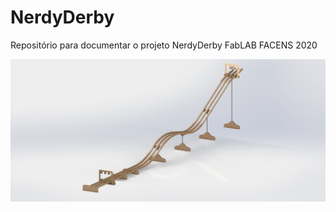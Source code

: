 # NerdyDerby

Repositório para documentar o projeto NerdyDerby FabLAB FACENS 2020

![alt text](https://github.com/FabLAB-FACENS/NerdyDerby/blob/develop/3D%20e%202D%20da%20pista/Panoramica%20Frontal.JPG?raw=true)

